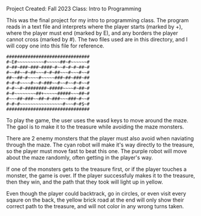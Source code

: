 Project Created: Fall 2023 
Class: Intro to Programming

This was the final project for my intro to programming class. The program reads in a text file and interprets where the player starts (marked by +), where the player must end (marked by E), and any borders the player cannot cross (marked by #). The two files used are in this directory, and I will copy one into this file for reference. 

```
###############################  
#~E#~~~~~~~~~~#~~~~~##~#~~~~~~#  
#~##~###~###~####~#~~#~#~#~##~#  
#~~##~~#~##~~~#~#~##~~~#~~~#~~#  
##~~##~#~~~~#~~~~~###~##~###~##  
#~#~#~~~~#~~#~###~~#~~#~~#~#~~#  
#~#~~#~########~#####~~~~#~##~#  
#~#~~~~~~~~##+~~~~~#####~~~##~#  
#~~~##~###~~##~#~###~~~###~#~~#  
#~#~#~~~~~~~~~~~~~~~~#~~~#~#$~#  
###############################  
```

To play the game, the user uses the wasd keys to move around the maze. The gaol is to make it to the treasure while avoiding the maze monsters. 

There are 2 enemy monsters that the player must also avoid when naviating through the maze. The cyan robot will make it's way directly to the treasure, so the player must move fast to beat this one. The purple robot will move about the maze randomly, often getting in the player's way. 

If one of the monsters gets to the treasure first, or if the player touches a monster, the game is over. If the player successfuly makes it to the treasure, then they win, and the path that they took will light up in yellow. 

Even though the player could backtrack, go in circles, or even visit every sqaure on the back, the yellow brick road at the end will only show their correct path to the treasure, and will not color in any wrong turns taken. 

